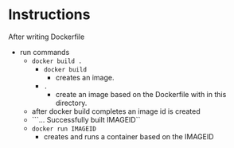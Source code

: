 # Instructions

After writing Dockerfile

- run commands
  - `docker build .`
    - `docker build`
      - creates an image.
    - `.`
      - create an image based on the Dockerfile with in this directory.
  - after docker build completes an image id is created
  - ```... Successfully built IMAGEID``
  - `docker run IMAGEID`
    - creates and runs a container based on the IMAGEID
